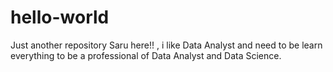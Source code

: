 # hello-world
Just another repository
Saru here!! , i like Data Analyst and need to be learn everything to be a professional of Data Analyst and Data Science.
